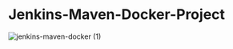 # Jenkins-Maven-Docker-Project
![jenkins-maven-docker (1)](https://user-images.githubusercontent.com/113843658/215920141-3f75f295-0405-46df-8278-3099d1353857.jpg)
